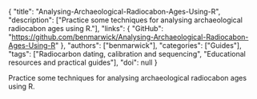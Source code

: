 {
  "title": "Analysing-Archaeological-Radiocabon-Ages-Using-R",
  "description": ["Practice some techniques for analysing archaeological radiocabon ages using R."],
  "links": {
    "GitHub": "https://github.com/benmarwick/Analysing-Archaeological-Radiocabon-Ages-Using-R"
  },
  "authors": ["benmarwick"],
  "categories": ["Guides"],
  "tags": ["Radiocarbon dating, calibration and sequencing", "Educational resources and practical guides"],
  "doi": null
}

<!-- Generated by csv2md.R – do not edit by hand -->

Practice some techniques for analysing archaeological radiocabon ages using R.